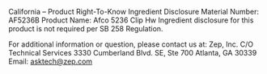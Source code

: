  
 
 
California – Product Right-To-Know Ingredient Disclosure 
Material Number: AF5236B 
Product Name: Afco 5236 Clip Hw 
Ingredient disclosure for this product is not required per SB 258 Regulation. 
 
For additional information or question, please contact us at: 
Zep, Inc. 
C/O Technical Services 
3330 Cumberland Blvd. SE, Ste 700 
Atlanta, GA 30339 
Email: asktech@zep.com 
 
 
 
 
